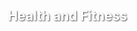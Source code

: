 <html lang="hu">  
<head>  
    <meta charset="UTF-8">  
    <meta name="viewport" content="width=device-width, initial-scale=1.0">  
    <title>Health and Fitness Cards</title>  
    <script src="https://cdn.tailwindcss.com"></script>  
    <style>  
        .card {  
            perspective: 1000px;  
        }  
        .card-inner {  
            position: relative;  
            width: 100%;  
            height: 100%;  
            transition: transform 0.6s;  
            transform-style: preserve-3d;  
        }  
        .card-front, .card-back {  
            position: absolute;  
            width: 100%;  
            height: 100%;  
            backface-visibility: hidden;  
            border-radius: 10px;  
        }  
        .card-front {  
            background-size: cover;  
            background-position: center;  
            display: flex;  
            align-items: flex-end;  
            justify-content: center;  
            padding: 20px;  
            color: white;  
            text-shadow: 1px 1px 2px rgba(0, 0, 0, 0.7);  
        }  
        .card-back {  
            background-color: #f7fafc;  
            transform: rotateY(180deg);  
            padding: 20px;  
            display: flex;  
            flex-direction: column;  
            justify-content: center;  
        }  
        .card:hover .card-inner {  
            transform: rotateY(180deg);  
        }  
    </style>  
</head>  
<body class="bg-gray-200 p-10">  
    <div class="grid grid-cols-1 md:grid-cols-2 lg:grid-cols-3 gap-6">  
        <div class="card h-64">  
            <div class="card-inner">  
                <div class="card-front" style="background-image: url('https://i.postimg.cc/87JwmL5F/health-fitness.jpg');">  
                    <h2 class="text-xl font-bold">Health and Fitness</h2>  
                </div>  
                <div class="card-back">  
                    <h3 class="text-lg font-semibold">Tips:</h3>  
                    <ul class="list-disc pl-5">  
                        <li>Exercise regularly (e.g., 3-4 times a week).</li>  
                        <li>Eat more fruits and vegetables.</li>  
                        <li>Drink more water daily.</li>  
                        <li>Get at least 7-8 hours of sleep each night.</li>  
                    </ul>  
                </div>  
            </div>  
        </div>  
        <div class="card h-64">  
            <div class="card-inner">  
                <div class="card-front" style="background-image: url('https://i.postimg.cc/DWYjTFzN/personal-development.jpg');">  
                    <h2 class="text-xl font-bold">Personal Development</h2>  
                </div>  
                <div class="card-back">  
                    <h3 class="text-lg font-semibold">Tips:</h3>  
                    <ul class="list-disc pl-5">  
                        <li>Read a certain number of books each month.</li>  
                        <li>Learn a new skill or hobby.</li>  
                        <li>Take a course to advance your career.</li>  
                        <li>Practice mindfulness or meditation regularly.</li>  
                    </ul>  
                </div>  
            </div>  
        </div>  
        <div class="card h-64">  
            <div class="card-inner">  
                <div class="card-front" style="background-image: url('https://i.postimg.cc/dhVjtXgc/financial-goals.jpg');">  
                    <h2 class="text-xl font-bold">Financial Goals</h2>  
                </div>  
                <div class="card-back">  
                    <h3 class="text-lg font-semibold">Tips:</h3>  
                    <ul class="list-disc pl-5">  
                        <li>Create and stick to a budget.</li>  
                        <li>Save a certain percentage of your income.</li>  
                        <li>Pay off debt or reduce unnecessary expenses.</li>  
                        <li>Start investing or increase contributions to a retirement fund.</li>  
                    </ul>  
                </div>  
            </div>  
        </div>  
        <div class="card h-64">  
            <div class="card-inner">  
                <div class="card-front" style="background-image: url('https://i.postimg.cc/F1m4Cg2J/professional-growth.jpg');">  
                    <h2 class="text-xl font-bold">Professional Growth</h2>  
                </div>  
                <div class="card-back">  
                    <h3 class="text-lg font-semibold">Tips:</h3>  
                    <ul class="list-disc pl-5">  
                        <li>Set specific career goals, such as a promotion or new role.</li>  
                        <li>Network more within your industry.</li>  
                        <li>Enhance your skills with training or certifications.</li>  
                        <li>Improve work-life balance.</li>  
                    </ul>  
                </div>  
            </div>  
        </div>  
        <div class="card h-64">  
            <div class="card-inner">  
                <div class="card-front" style="background-image: url('https://i.postimg.cc/YhKmsVtz/social-relationships.jpg');">  
                    <h2 class="text-xl font-bold">Social and Relationships</h2>  
                </div>  
                <div class="card-back">  
                    <h3 class="text-lg font-semibold">Tips:</h3>  
                    <ul class="list-disc pl-5">  
                        <li>Spend more quality time with family and friends.</li>  
                        <li>Volunteer for a cause you care about.</li>  
                        <li>Meet new people or join a club or group.</li>  
                        <li>Improve communication skills.</li>  
                    </ul>  
                </div>  
            </div>  
        </div>  
        <div class="card h-64">  
            <div class="card-inner">  
                <div class="card-front" style="background-image: url('https://i.postimg.cc/4KSYb28t/environmental-lifestyle-changes.jpg');">  
                    <h2 class="text-xl font-bold">Environmental and Lifestyle Changes</h2>  
                </div>  
                <div class="card-back">  
                    <h3 class="text-lg font-semibold">Tips:</h3>  
                    <ul class="list-disc pl-5">  
                        <li>Reduce waste and recycle more.</li>  
                        <li>Use public transportation or cycle more often.</li>  
                        <li>Declutter and organize your living space.</li>  
                        <li>Travel to a new place or explore local attractions.</li>  
                    </ul>  
                </div>  
            </div>  
        </div>  
    </div>  
</body>  
</html>
